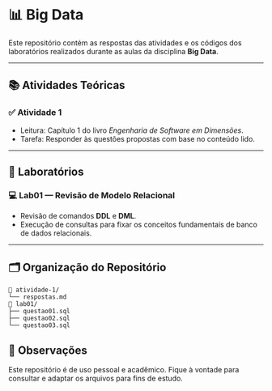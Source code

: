 # 📊 Big Data

Este repositório contém as respostas das atividades e os códigos dos laboratórios realizados durante as aulas da disciplina **Big Data**.

---

## 📚 Atividades Teóricas

### ✅ Atividade 1
- Leitura: Capítulo 1 do livro *Engenharia de Software em Dimensões*.
- Tarefa: Responder às questões propostas com base no conteúdo lido.

---

## 🧪 Laboratórios

### 💻 Lab01 — Revisão de Modelo Relacional
- Revisão de comandos **DDL** e **DML**.
- Execução de consultas para fixar os conceitos fundamentais de banco de dados relacionais.

---

## 🗂 Organização do Repositório

    📁 atividade-1/
    └── respostas.md
    📁 lab01/
    ├── questao01.sql
    ├── questao02.sql
    └── questao03.sql


## 📌 Observações

Este repositório é de uso pessoal e acadêmico. Fique à vontade para consultar e adaptar os arquivos para fins de estudo.
